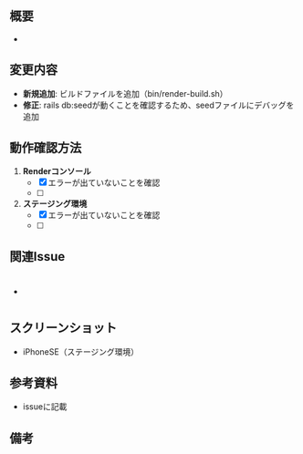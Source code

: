 ## 概要
- 

## 変更内容
- **新規追加**: ビルドファイルを追加（bin/render-build.sh）
- **修正**: rails db:seedが動くことを確認するため、seedファイルにデバッグを追加

## 動作確認方法
1. **Renderコンソール**
   - [x] エラーが出ていないことを確認
   - [ ] 
2. **ステージング環境**
   - [x] エラーが出ていないことを確認
   - [ ] 

## 関連Issue
- #

## スクリーンショット
- iPhoneSE（ステージング環境）

## 参考資料
- issueに記載

## 備考
